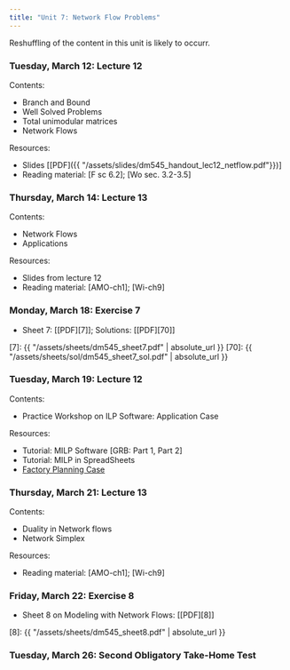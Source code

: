 ```yaml
---
title: "Unit 7: Network Flow Problems" 
---
```


Reshuffling of the content in this unit is likely to occurr.

### Tuesday, March 12: Lecture 12

Contents:

- Branch and Bound
- Well Solved Problems
- Total unimodular matrices
- Network Flows 

Resources:
- Slides [[PDF]({{ "/assets/slides/dm545_handout_lec12_netflow.pdf"}})]
- Reading material: [F sc 6.2]; [Wo sec. 3.2-3.5]


### Thursday, March 14: Lecture 13

Contents:
- Network Flows
- Applications

Resources:
- Slides from lecture 12
- Reading material: [AMO-ch1]; [Wi-ch9]     



### Monday, March 18: Exercise 7

- Sheet 7: [[PDF][7]]; Solutions: [[PDF][70]]

[7]: {{ "/assets/sheets/dm545_sheet7.pdf" | absolute_url }}
[70]: {{ "/assets/sheets/sol/dm545_sheet7_sol.pdf" | absolute_url }}


### Tuesday, March 19: Lecture 12

Contents:
- Practice Workshop on ILP Software: Application Case   

Resources:
- Tutorial: MILP Software [GRB: Part 1, Part 2] 
- Tutorial: MILP in SpreadSheets
- [Factory Planning Case](https://github.com/DM871/dm871.github.io/blob/main/notebooks/factory_planning_maintenance.ipynb)


### Thursday, March 21: Lecture 13

Contents:
- Duality in Network flows
- Network Simplex

Resources:

- Reading material: [AMO-ch1]; [Wi-ch9]    


### Friday, March 22: Exercise 8

- Sheet 8 on Modeling with Network Flows: [[PDF][8]]

[8]: {{ "/assets/sheets/dm545_sheet8.pdf" | absolute_url }}




### Tuesday, March 26: Second Obligatory Take-Home Test